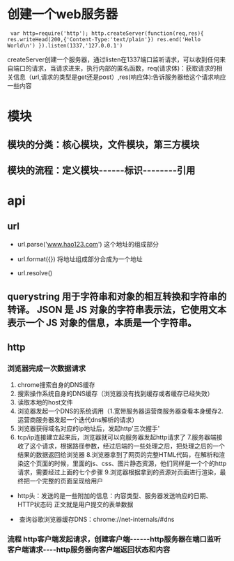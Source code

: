 # 创建一个web服务器
` 
var http=require('http');
http.createServer(function(req,res){
  res.writeHead(200,{'Content-Type:'text/plain'})
  res.end('Hello World\n')
}).listen(1337,'127.0.0.1') `

createServer创建一个服务器，通过listen在1337端口监听请求，可以收到任何来自端口的请求，当请求进来，执行内部的匿名函数，req(请求体)：获取请求的相关信息（url,请求的类型是get还是post）,res(响应体):告诉服务器给这个请求响应一些内容

# 模块

## 模块的分类：核心模块，文件模块，第三方模块

## 模块的流程：定义模块------标识--------引用

# api

## url

* url.parse('www.hao123.com') 这个地址的组成部分

* url.format({}) 将地址组成部分合成为一个地址

* url.resolve()

## querystring 用于字符串和对象的相互转换和字符串的转译。  JSON 是 JS 对象的字符串表示法，它使用文本表示一个 JS 对象的信息，本质是一个字符串。

## http 

### 浏览器完成一次数据请求
 1. chrome搜索自身的DNS缓存 
 2. 搜索操作系统自身的DNS缓存（浏览器没有找到缓存或者缓存已经失效）
 3. 读取本地的host文件 
 4. 浏览器发起一个DNS的系统调用（1.宽带服务器运营商服务器查看本身缓存2.运营商服务器发起一个迭代dns解析的请求）
 5. 浏览器获得域名对应的ip地址后，发起http'三次握手'
 6. tcp/ip连接建立起来后，浏览器就可以向服务器发起http请求了 
 7.服务器端接收了这个请求，根据路径参数，经过后端的一些处理之后，把处理之后的一个结果的数据返回给浏览器
 8.浏览器拿到了网页的完整HTML代码，在解析和渲染这个页面的时候，里面的js、css、图片静态资源，他们同样是一个个的http请求，需要经过上面的七个步骤
 9.浏览器根据拿到的资源对页面进行渲染，最终把一个完整的页面呈现给用户
 
 * http头：发送的是一些附加的信息：内容类型、服务器发送响应的日期、HTTP状态码 正文就是用户提交的表单数据

*  查询谷歌浏览器缓存DNS：chrome://net-internals/#dns  

### 流程 http客户端发起请求，创建客户端------http服务器在端口监听客户端请求----http服务器向客户端返回状态和内容



